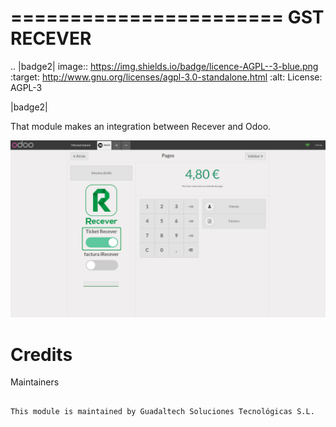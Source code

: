 =======================
GST RECEVER
=======================

.. |badge2| image:: https://img.shields.io/badge/licence-AGPL--3-blue.png
    :target: http://www.gnu.org/licenses/agpl-3.0-standalone.html
    :alt: License: AGPL-3

|badge2|

That module makes an integration between Recever and Odoo.

![alt text](gst_recever/static/description/images/main_2.png)

Credits
=======

Maintainers
~~~~~~~~~~~

This module is maintained by Guadaltech Soluciones Tecnológicas S.L.
